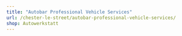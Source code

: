 ```yaml
---
title: "Autobar Professional Vehicle Services"
url: /chester-le-street/autobar-professional-vehicle-services/
shop: Autowerkstatt
---
```


